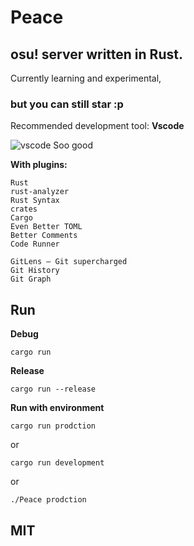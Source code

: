 # Peace

## osu! server written in Rust.

Currently learning and experimental,

### but you can still star :p

Recommended development tool: **Vscode**

![vscode](http://miya.ink/nice.png)
Soo good

**With plugins:**

```
Rust
rust-analyzer
Rust Syntax
crates
Cargo
Even Better TOML
Better Comments
Code Runner

GitLens — Git supercharged
Git History
Git Graph
```

## Run

**Debug**
```
cargo run
```

**Release**
```
cargo run --release
```

**Run with environment**
```
cargo run prodction
```
or
```
cargo run development
```
or
```
./Peace prodction
```

## MIT
